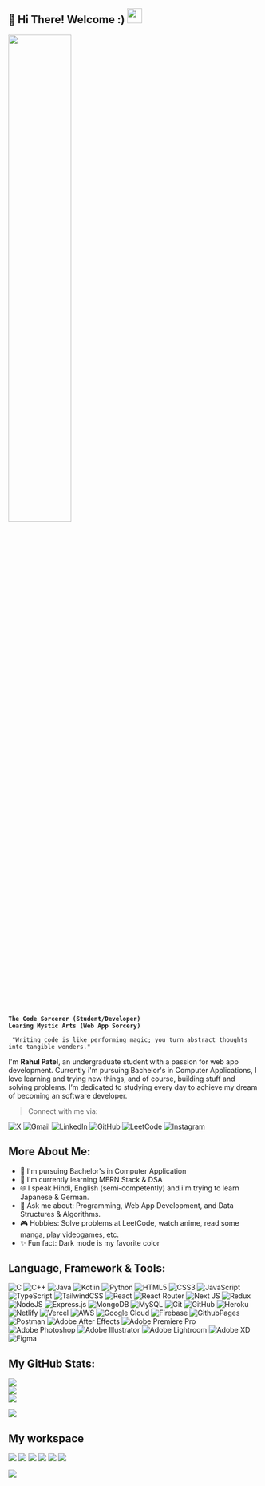 ## 👋 Hi There! Welcome :) <img src="https://github.githubassets.com/images/mona-loading-dark.gif" width="30"/>

<img width="50%" src="https://mblogthumb-phinf.pstatic.net/MjAxODExMDFfMTcw/MDAxNTQxMDQyMDg4MjQ0.B0N974qP_FCEw6Hj28xDjRYXTHU6R7M7pEpvsRKhqlAg.zaTEhwKDfmQql81e44pyBapnlvdO38GdJHME-V_fQkAg.GIF.yellowouk2/1540993661620.GIF?type=w800"/>

**`The Code Sorcerer (Student/Developer)`**<br/>
**`Learing Mystic Arts (Web App Sorcery)`**


```
 "Writing code is like performing magic; you turn abstract thoughts into tangible wonders." 
```



I'm **Rahul Patel**, an undergraduate student with a passion for web app development. Currently i'm pursuing Bachelor's in Computer Applications, I love learning and trying new things, and of course, building stuff and solving problems. I’m dedicated to studying every day to achieve my dream of becoming an software developer.

> Connect with me via:

[![X](https://img.shields.io/badge/X-black.svg?logo=X&logoColor=white)](https://x.com/rahulpatel7899) [![Gmail](https://img.shields.io/badge/Gmail-D14836?logo=gmail&logoColor=white)](mailto:mp902785@gmail.com)
 [![LinkedIn](https://img.shields.io/badge/LinkedIn-%230077B5.svg?logo=linkedin&logoColor=white)](https://linkedin.com/in/rahul-patel-6b3143220) [![GitHub](https://img.shields.io/badge/GitHub-%23121011.svg?logo=github&logoColor=white)](https://github.com/rahulpatel902)
 [![LeetCode](https://img.shields.io/badge/LeetCode-%23FFA116.svg?logo=leetcode&logoColor=black)](https://leetcode.com/rahulpatel902) [![Instagram](https://img.shields.io/badge/Instagram-%23E4405F.svg?logo=Instagram&logoColor=white)](https://instagram.com/rahul_p902)


## More About Me:
- 🔭 I'm pursuing Bachelor's in Computer Application
- 🌱 I'm currently learning MERN Stack & DSA
- 🌐 I speak Hindi, English (semi-competently) and i'm trying to learn Japanese & German.
- 💬 Ask me about: Programming, Web App Development, and Data Structures & Algorithms.
- 🎮 Hobbies: Solve problems at LeetCode, watch anime, read some manga, play videogames, etc.
- ✨ Fun fact: Dark mode is my favorite color


## Language, Framework & Tools:
![C](https://img.shields.io/badge/c-%2300599C.svg?style=flat-square&logo=c&logoColor=white) ![C++](https://img.shields.io/badge/c++-%2300599C.svg?style=flat-square&logo=c%2B%2B&logoColor=white) ![Java](https://img.shields.io/badge/java-%23ED8B00.svg?style=flat-square&logo=openjdk&logoColor=white) ![Kotlin](https://img.shields.io/badge/kotlin-%237F52FF.svg?style=flat-square&logo=kotlin&logoColor=white) ![Python](https://img.shields.io/badge/python-3670A0?style=flat-square&logo=python&logoColor=ffdd54) ![HTML5](https://img.shields.io/badge/html5-%23E34F26.svg?style=flat-square&logo=html5&logoColor=white) ![CSS3](https://img.shields.io/badge/css3-%231572B6.svg?style=flat-square&logo=css3&logoColor=white) ![JavaScript](https://img.shields.io/badge/javascript-%23323330.svg?style=flat-square&logo=javascript&logoColor=%23F7DF1E) ![TypeScript](https://img.shields.io/badge/typescript-%23007ACC.svg?style=flat-square&logo=typescript&logoColor=white) ![TailwindCSS](https://img.shields.io/badge/tailwindcss-%2338B2AC.svg?style=flat-square&logo=tailwind-css&logoColor=white) ![React](https://img.shields.io/badge/react-%2320232a.svg?style=flat-square&logo=react&logoColor=%2361DAFB) ![React Router](https://img.shields.io/badge/React_Router-CA4245?style=flat-square&logo=react-router&logoColor=white) ![Next JS](https://img.shields.io/badge/Next-black?style=flat-square&logo=next.js&logoColor=white) ![Redux](https://img.shields.io/badge/redux-%23593d88.svg?style=flat-square&logo=redux&logoColor=white) ![NodeJS](https://img.shields.io/badge/node.js-6DA55F?style=flat-square&logo=node.js&logoColor=white) ![Express.js](https://img.shields.io/badge/express.js-%23404d59.svg?style=flat-square&logo=express&logoColor=%2361DAFB) ![MongoDB](https://img.shields.io/badge/MongoDB-%234ea94b.svg?style=flat-square&logo=mongodb&logoColor=white) ![MySQL](https://img.shields.io/badge/mysql-4479A1.svg?style=flat-square&logo=mysql&logoColor=white) ![Git](https://img.shields.io/badge/git-%23F05033.svg?style=flat-square&logo=git&logoColor=white) ![GitHub](https://img.shields.io/badge/github-%23121011.svg?style=flat-square&logo=github&logoColor=white)  ![Heroku](https://img.shields.io/badge/heroku-%23430098.svg?style=flat-square&logo=heroku&logoColor=white) ![Netlify](https://img.shields.io/badge/netlify-%23000000.svg?style=flat-square&logo=netlify&logoColor=#00C7B7) ![Vercel](https://img.shields.io/badge/vercel-%23000000.svg?style=flat-square&logo=vercel&logoColor=white) ![AWS](https://img.shields.io/badge/AWS-%23FF9900.svg?style=flat-square&logo=amazon-aws&logoColor=white) ![Google Cloud](https://img.shields.io/badge/GoogleCloud-%234285F4.svg?style=flat-square&logo=google-cloud&logoColor=white) ![Firebase](https://img.shields.io/badge/firebase-%23039BE5.svg?style=flat-square&logo=firebase) ![GithubPages](https://img.shields.io/badge/github%20pages-121013?style=flat-square&logo=github&logoColor=white) ![Postman](https://img.shields.io/badge/Postman-FF6C37?style=flat-square&logo=postman&logoColor=white) ![Adobe After Effects](https://img.shields.io/badge/Adobe%20After%20Effects-9999FF.svg?style=flat-square&logo=Adobe%20After%20Effects&logoColor=white) ![Adobe Premiere Pro](https://img.shields.io/badge/Adobe%20Premiere%20Pro-9999FF.svg?style=flat-square&logo=Adobe%20Premiere%20Pro&logoColor=white) ![Adobe Photoshop](https://img.shields.io/badge/adobe%20photoshop-%2331A8FF.svg?style=flat-square&logo=adobe%20photoshop&logoColor=white) ![Adobe Illustrator](https://img.shields.io/badge/adobe%20illustrator-%23FF9A00.svg?style=flat-square&logo=adobe%20illustrator&logoColor=white) ![Adobe Lightroom](https://img.shields.io/badge/Adobe%20Lightroom-31A8FF.svg?style=flat-square&logo=Adobe%20Lightroom&logoColor=white) ![Adobe XD](https://img.shields.io/badge/Adobe%20XD-470137?style=flat-square&logo=Adobe%20XD&logoColor=#FF61F6) ![Figma](https://img.shields.io/badge/figma-%23F24E1E.svg?style=flat-square&logo=figma&logoColor=white) 


## My GitHub Stats:
![](https://github-readme-stats.vercel.app/api?username=rahulpatel902&theme=midnight-purple&hide_border=true&include_all_commits=true&count_private=true)<br/>
![](https://github-readme-streak-stats.herokuapp.com/?user=rahulpatel902&theme=midnight-purple&hide_border=true)<br/>
![](https://github-readme-stats.vercel.app/api/top-langs/?username=rahulpatel902&theme=midnight-purple&hide_border=true&include_all_commits=true&count_private=true&layout=compact)

![](https://github-contributor-stats.vercel.app/api?username=rahulpatel902&limit=5&theme=midnight-purple&combine_all_yearly_contributions=true)


## My workspace
<img src="https://img.shields.io/badge/ASUS-%23000000.svg?&style=for-the-badge&logo=asus&logoColor=white"/> <img src="https://img.shields.io/badge/Windows%2011-%230079D1.svg?&style=for-the-badge&logo=windows&logoColor=white"/> <img src="https://img.shields.io/badge/Linux%20Ubuntu-%230078D6.svg?&style=for-the-badge&logo=ubuntu&logoColor=white"/> <img src="https://img.shields.io/badge/AMD%20Ryzen%205600H-%230071C5.svg?&style=for-the-badge&logo=amd&logoColor=white"/> <img src="https://img.shields.io/badge/SSD-512GB-%230071C5.svg?&style=for-the-badge&logoColor=white"/> <img src="https://img.shields.io/badge/RAM-16GB-%230071C5.svg?&style=for-the-badge&logo=ram&logoColor=white"/>


 [![](https://visitcount.itsvg.in/api?id=rahulpatel902&icon=5&color=1)](https://visitcount.itsvg.in)



